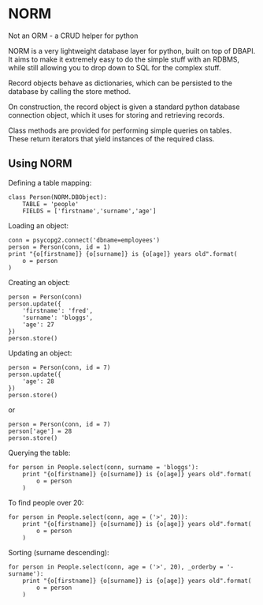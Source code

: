 NORM
====

Not an ORM - a CRUD helper for python

NORM is a very lightweight database layer for python, built on top of 
DBAPI.  It aims to make it extremely easy to do the simple stuff with
an RDBMS, while still allowing you to drop down to SQL for the complex
stuff.

Record objects behave as dictionaries, which can be persisted to the 
database by calling the store method.

On construction, the record object is given a standard python database
connection object, which it uses for storing and retrieving records.

Class methods are provided for performing simple queries on tables.  
These return iterators that yield instances of the required class.

Using NORM
----------

Defining a table mapping:

    class Person(NORM.DBObject):
		TABLE = 'people'
		FIELDS = ['firstname','surname','age']


Loading an object:

	conn = psycopg2.connect('dbname=employees')
	person = Person(conn, id = 1)
	print "{o[firstname]} {o[surname]} is {o[age]} years old".format(
		o = person
	)

Creating an object:

	person = Person(conn)
	person.update({
		'firstname': 'fred',
		'surname': 'bloggs',
		'age': 27
	})
	person.store()


Updating an object:

	person = Person(conn, id = 7)
	person.update({
		'age': 28
	})
	person.store()

or
	
	person = Person(conn, id = 7)
	person['age'] = 28
	person.store()


Querying the table:

	for person in People.select(conn, surname = 'bloggs'):
		print "{o[firstname]} {o[surname]} is {o[age]} years old".format(
			o = person
		)

To find people over 20:

	for person in People.select(conn, age = ('>', 20)):
		print "{o[firstname]} {o[surname]} is {o[age]} years old".format(
			o = person
		)

Sorting (surname descending):

	for person in People.select(conn, age = ('>', 20), _orderby = '-surname'):
		print "{o[firstname]} {o[surname]} is {o[age]} years old".format(
			o = person
		)


